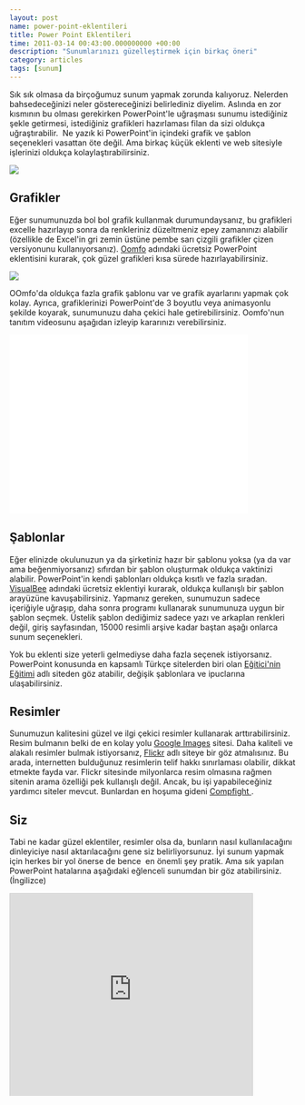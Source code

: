 ```yaml
--- 
layout: post 
name: power-point-eklentileri 
title: Power Point Eklentileri 
time: 2011-03-14 00:43:00.000000000 +00:00
description: "Sunumlarınızı güzelleştirmek için birkaç öneri"
category: articles
tags: [sunum]
---
```


Sık sık olmasa da birçoğumuz sunum yapmak zorunda kalıyoruz. Nelerden bahsedeceğinizi neler göstereceğinizi belirlediniz diyelim. Aslında en zor kısmının bu olması gerekirken PowerPoint'le uğraşması sunumu istediğiniz şekle getirmesi, istediğiniz grafikleri hazırlaması filan da sizi oldukça uğraştırabilir.  Ne yazık ki PowerPoint'in içindeki grafik ve şablon seçenekleri vasattan öte değil. Ama birkaç küçük eklenti ve web sitesiyle işlerinizi oldukça kolaylaştırabilirsiniz.

![]({{site.url}}/images/MS_PowerPoint.jpg)

## Grafikler

Eğer sunumunuzda bol bol grafik kullanmak durumundaysanız, bu grafikleri excelle hazırlayıp sonra da renkleriniz düzeltmeniz epey zamanınızı alabilir (özellikle de Excel'in gri zemin üstüne pembe sarı çizgili grafikler çizen versiyonunu kullanıyorsanız). [Oomfo](http://oomfo.com/) adındaki ücretsiz PowerPoint eklentisini kurarak, çok güzel grafikleri kısa sürede hazırlayabilirsiniz.

[![]({{site.url}}/images/oomfo-chart.png)](http://oomfo.com/)

OOmfo'da oldukça fazla grafik şablonu var ve grafik ayarlarını yapmak çok kolay. Ayrıca, grafiklerinizi PowerPoint'de 3 boyutlu veya animasyonlu şekilde koyarak, sunumunuzu daha çekici hale getirebilirsiniz. Oomfo'nun tanıtım videosunu aşağıdan izleyip kararınızı verebilirsiniz.

<iframe width="420" height="315" src="//www.youtube.com/embed/RyL7wH7jC7Q?rel=0" frameborder="0" allowfullscreen></iframe>

## Şablonlar

Eğer elinizde okulunuzun ya da şirketiniz hazır bir şablonu yoksa (ya da var ama beğenmiyorsanız) sıfırdan bir şablon oluşturmak oldukça vaktinizi alabilir. PowerPoint'in kendi şablonları oldukça kısıtlı ve fazla sıradan. [VisualBee](http://www.visualbee.com/) adındaki ücretsiz eklentiyi kurarak, oldukça kullanışlı bir şablon arayüzüne kavuşabilirsiniz. Yapmanız gereken, sunumuzun sadece içeriğiyle uğraşıp, daha sonra programı kullanarak sunumunuza uygun bir şablon seçmek. Üstelik şablon dediğimiz sadece yazı ve arkaplan renkleri değil, giriş sayfasından, 15000 resimli arşive kadar baştan aşağı onlarca sunum seçenekleri.

Yok bu eklenti size yeterli gelmediyse daha fazla seçenek istiyorsanız. PowerPoint konusunda en kapsamlı Türkçe sitelerden biri olan [Eğitici'nin Eğitimi](http://www.egiticininegitimi.net/category/powerpoint/) adlı siteden göz atabilir, değişik şablonlara ve ipuclarına ulaşabilirsiniz.

## Resimler

Sunumuzun kalitesini güzel ve ilgi çekici resimler kullanarak arttırabilirsiniz. Resim bulmanın belki de en kolay yolu [Google Images](http://www.google.com/imghp) sitesi. Daha kaliteli ve alakalı resimler bulmak istiyorsanız, [Flickr](http://www.flickr.com/) adlı siteye bir göz atmalısınız. Bu arada, internetten bulduğunuz resimlerin telif hakkı sınırlaması olabilir, dikkat etmekte fayda var. Flickr sitesinde milyonlarca resim olmasına rağmen sitenin arama özelliği pek kullanışlı değil. Ancak, bu işi yapabileceğiniz yardımcı siteler mevcut. Bunlardan en hoşuma gideni [Compfight ](http://compfight.com/). 

## Siz

Tabi ne kadar güzel eklentiler, resimler olsa da, bunların nasıl kullanılacağını dinleyiciye nasıl aktarılacağını gene siz belirliyorsunuz. İyi sunum yapmak için herkes bir yol önerse de bence  en önemli şey pratik. Ama sık yapılan PowerPoint hatalarına aşağıdaki eğlenceli sunumdan bir göz atabilirsiniz. (İngilizce)

<iframe src="http://www.slideshare.net/slideshow/embed_code/5652173?rel=0" width="427" height="356" frameborder="0" marginwidth="0" marginheight="0" scrolling="no" style="border:1px solid #CCC;border-width:1px 1px 0;margin-bottom:5px" allowfullscreen> </iframe> <div style="margin-bottom:5px"></div>

